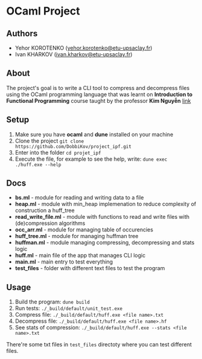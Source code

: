 # OCaml Project

## Authors
- Yehor KOROTENKO (yehor.korotenko@etu-upsaclay.fr)
- Ivan KHARKOV (ivan.kharkov@etu-upsaclay.fr)

## About
The project's goal is to write a CLI tool to compress and decompress files using the OCaml programming language that was learnt on **Introduction to Functional Programming** course taught by the professor **Kim Nguyễn** [link](https://usr.lmf.cnrs.fr/~kn/index_en.html)

## Setup
1. Make sure you have __ocaml__ and __dune__ installed on your machine
2. Clone the project `git clone https://github.com/DobbiKov/project_ipf.git`
3. Enter into the folder `cd projet_ipf`
4. Execute the file, for example to see the help, write: `dune exec ./huff.exe --help`

## Docs
- **bs.ml** - module for reading and writing data to a file
- **heap.ml** - module with min_heap implemenation to reduce complexity of construction a huff_tree
- **read_write_file.ml** - module with functions to read and write files with (de)compression algorithms
- **occ_arr.ml** - module for managing table of occurencies
- **huff_tree.ml** - module for managing huffman tree 
- **huffman.ml** - module managing compressing, decompressing and stats logic
- **huff.ml** - main file of the app that manages CLI logic
- **main.ml** - main entry to test everything
- **test_files** - folder with different text files to test the program

## Usage
1. Build the program: `dune build`
2. Run tests: `./_build/default/unit_test.exe`
3. Compress file: `./_build/default/huff.exe <file name>.txt`
4. Decompress file: `./_build/default/huff.exe <file name>.hf`
5. See stats of compression:  `./_build/default/huff.exe --stats <file name>.txt`

There're some txt files in `test_files` directoty where you can test different files.

